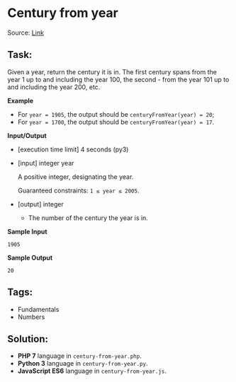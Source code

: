 # Century from year

Source: [Link](https://app.codesignal.com/arcade/intro/level-1/egbueTZRRL5Mm4TXN)

## Task:

Given a year, return the century it is in. The first century spans from the year 1 up to and including the year 100,
the second - from the year 101 up to and including the year 200, etc.

**Example**

* For `year = 1905`, the output should be
    `centuryFromYear(year) = 20`;
* For `year = 1700`, the output should be
    `centuryFromYear(year) = 17`.

**Input/Output**

* [execution time limit] 4 seconds (py3)

* [input] integer year

    A positive integer, designating the year.
    
    Guaranteed constraints:
    ```1 ≤ year ≤ 2005```.

* [output] integer
    * The number of the century the year is in.

**Sample Input**

```
1905
```

**Sample Output**

```
20
```

## Tags:

* Fundamentals
* Numbers

## Solution:

* **PHP 7** language in `century-from-year.php`.
* **Python 3** language in `century-from-year.py`.
* **JavaScript ES6** language in `century-from-year.js`.